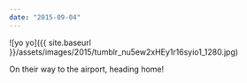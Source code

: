 ```yaml
---
date: "2015-09-04"
---
```


![yo yo]({{ site.baseurl }}/assets/images/2015/tumblr_nu5ew2xHEy1r16syio1_1280.jpg)

On their way to the airport, heading home!
